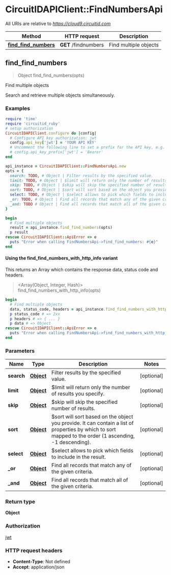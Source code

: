# CircuitIDAPIClient::FindNumbersApi

All URIs are relative to *https://cloud9.circuitid.com*

| Method | HTTP request | Description |
| ------ | ------------ | ----------- |
| [**find_find_numbers**](FindNumbersApi.md#find_find_numbers) | **GET** /findnumbers | Find multiple objects |


## find_find_numbers

> Object find_find_numbers(opts)

Find multiple objects

Search and retrieve multiple objects simultaneously. 

### Examples

```ruby
require 'time'
require 'circuitid_ruby'
# setup authorization
CircuitIDAPIClient.configure do |config|
  # Configure API key authorization: jwt
  config.api_key['jwt'] = 'YOUR API KEY'
  # Uncomment the following line to set a prefix for the API key, e.g. 'Bearer' (defaults to nil)
  # config.api_key_prefix['jwt'] = 'Bearer'
end

api_instance = CircuitIDAPIClient::FindNumbersApi.new
opts = {
  search: TODO, # Object | Filter results by the specified value.
  limit: TODO, # Object | $limit will return only the number of results you specify.
  skip: TODO, # Object | $skip will skip the specified number of results.
  sort: TODO, # Object | $sort will sort based on the object you provide. It can contain a list of properties by which to sort mapped to the order (1 ascending, -1 descending).
  select: TODO, # Object | $select allows to pick which fields to include in the result.
  _or: TODO, # Object | Find all records that match any of the given criteria.
  _and: TODO # Object | Find all records that match all of the given criteria.
}

begin
  # Find multiple objects
  result = api_instance.find_find_numbers(opts)
  p result
rescue CircuitIDAPIClient::ApiError => e
  puts "Error when calling FindNumbersApi->find_find_numbers: #{e}"
end
```

#### Using the find_find_numbers_with_http_info variant

This returns an Array which contains the response data, status code and headers.

> <Array(Object, Integer, Hash)> find_find_numbers_with_http_info(opts)

```ruby
begin
  # Find multiple objects
  data, status_code, headers = api_instance.find_find_numbers_with_http_info(opts)
  p status_code # => 2xx
  p headers # => { ... }
  p data # => Object
rescue CircuitIDAPIClient::ApiError => e
  puts "Error when calling FindNumbersApi->find_find_numbers_with_http_info: #{e}"
end
```

### Parameters

| Name | Type | Description | Notes |
| ---- | ---- | ----------- | ----- |
| **search** | [**Object**](.md) | Filter results by the specified value. | [optional] |
| **limit** | [**Object**](.md) | $limit will return only the number of results you specify. | [optional] |
| **skip** | [**Object**](.md) | $skip will skip the specified number of results. | [optional] |
| **sort** | [**Object**](.md) | $sort will sort based on the object you provide. It can contain a list of properties by which to sort mapped to the order (1 ascending, -1 descending). | [optional] |
| **select** | [**Object**](.md) | $select allows to pick which fields to include in the result. | [optional] |
| **_or** | [**Object**](.md) | Find all records that match any of the given criteria. | [optional] |
| **_and** | [**Object**](.md) | Find all records that match all of the given criteria. | [optional] |

### Return type

**Object**

### Authorization

[jwt](../README.md#jwt)

### HTTP request headers

- **Content-Type**: Not defined
- **Accept**: application/json

